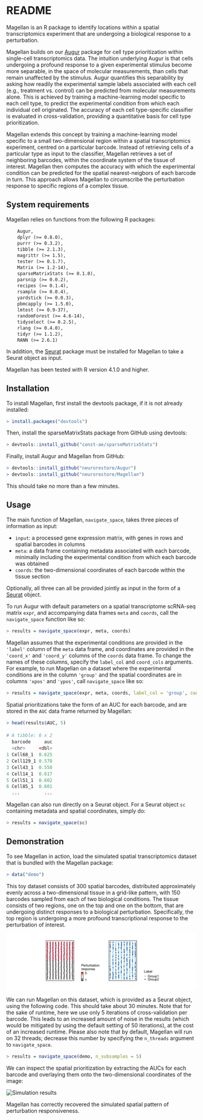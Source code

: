 # README

Magellan is an R package to identify locations within a spatial transcriptomics experiment that are undergoing a biological response to a perturbation.

Magellan builds on our [Augur](https://github.com/neurorestore/Augur) package for cell type prioritization within single-cell transcriptomics data.
The intuition underlying Augur is that cells undergoing a profound response to a given experimental stimulus become more separable, in the space of molecular measurements, than cells that remain unaffected by the stimulus.
Augur quantifies this separability by asking how readily the experimental sample labels associated with each cell (e.g., treatment vs. control) can be predicted from molecular measurements alone.
This is achieved by training a machine-learning model specific to each cell type, to predict the experimental condition from which each individual cell originated.
The accuracy of each cell type-specific classifier is evaluated in cross-validation, providing a quantitative basis for cell type prioritization.

Magellan extends this concept by training a machine-learning model specific to a small two-dimensional region within a spatial transcriptomics experiment, centred on a particular barcode.
Instead of retrieving cells of a particular type as input to the classifier, Magellan retrieves a set of neighboring barcodes, within the coordinate system of the tissue of interest.
Magellan then computes the accuracy with which the experimental condition can be predicted for the spatial nearest-neigbors of each barcode in turn.
This approach allows Magellan to circumscribe the perturbation response to specific regions of a complex tissue.

## System requirements

Magellan relies on functions from the following R packages:

```
	Augur,
	dplyr (>= 0.8.0),
	purrr (>= 0.3.2),
	tibble (>= 2.1.3),
	magrittr (>= 1.5),
	tester (>= 0.1.7),
	Matrix (>= 1.2-14),
	sparseMatrixStats (>= 0.1.0),
	parsnip (>= 0.0.2),
	recipes (>= 0.1.4),
	rsample (>= 0.0.4),
	yardstick (>= 0.0.3),
	pbmcapply (>= 1.5.0),
	lmtest (>= 0.9-37),
	randomForest (>= 4.6-14),
	tidyselect (>= 0.2.5),
	rlang (>= 0.4.0),
	tidyr (>= 1.1.2),
	RANN (>= 2.6.1)
```

In addition, the [Seurat](https://satijalab.org/seurat/) package must be installed for Magellan to take a Seurat object as input.

Magellan has been tested with R version 4.1.0 and higher.

## Installation

To install Magellan, first install the devtools package, if it is not already installed:

```r
> install.packages("devtools")
```

Then, install the sparseMatrixStats package from GitHub using devtools:

```r
> devtools::install_github("const-ae/sparseMatrixStats")
```

Finally, install Augur and Magellan from GitHub:

```r
> devtools::install_github("neurorestore/Augur")
> devtools::install_github("neurorestore/Magellan")
```

This should take no more than a few minutes.

## Usage

The main function of Magellan, `navigate_space`, takes three pieces of information as input:

- `input`: a processed gene expression matrix, with genes in rows and spatial barcodes in columns
- `meta`: a data frame containing metadata associated with each barcode, minimally including the experimental condition from which each barcode was obtained
- `coords`: the two-dimensional coordinates of each barcode within the tissue section

Optionally, all three can all be provided jointly as input in the form of a [Seurat](https://satijalab.org/seurat/) object.

To run Augur with default parameters on a spatial transcriptome scRNA-seq matrix `expr`, and accompanying data frames `meta` and `coords`, call the `navigate_space` function like so:

```r
> results = navigate_space(expr, meta, coords)
```

Magellan assumes that the experimental conditions are provided in the `'label'` column of the `meta` data frame, and coordinates are provided in the `'coord_x'` and `'coord_y'` columns of the `coords` data frame. To change the names of these columns, specify the `label_col` and `coord_cols` arguments. For example, to run Magellan on a dataset where the experimental conditions are in the column `'group'` and the spatial coordinates are in columns `'xpos'` and `'ypos'`, call `navigate_space` like so:

```r
> results = navigate_space(expr, meta, coords, label_col = 'group', coord_cols = c('xpos', 'ypos'))
```

Spatial prioritizations take the form of an AUC for each barcode, and are stored in the `AUC` data frame returned by Magellan:

```r
> head(results$AUC, 5)

# A tibble: 6 x 2
  barcode     auc
  <chr>     <dbl>
1 Cell68_1  0.625
2 Cell129_1 0.578
3 Cell43_1  0.550
4 Cell14_1  0.617
5 Cell51_1  0.602
6 Cell85_1  0.601
  ...         ...
```

Magellan can also run directly on a Seurat object. For a Seurat object `sc` containing metadata and spatial coordinates, simply do:

```r
> results = navigate_space(sc)
```

## Demonstration

To see Magellan in action, load the simulated spatial transcriptomics dataset that is bundled with the Magellan package:

```r
> data("demo")
```

This toy dataset consists of 300 spatial barcodes, distributed approximately evenly across a two-dimensional tissue in a grid-like pattern, with 150 barcodes sampled from each of two biological conditions. The tissue consists of two regions, one on the top and one on the bottom, that are undergoing distinct responses to a biological perturbation. Specifically, the top region is undergoing a more profound transcriptional response to the perturbation of interest.

![Simulation ground truth](https://raw.githubusercontent.com/neurorestore/Magellan/main/fig/toy-ground-truth.png)

We can run Magellan on this dataset, which is provided as a Seurat object, using the following code. This should take about 30 minutes. Note that for the sake of runtime, here we use only 5 iterations of cross-validation per barcode. This leads to an increased amount of noise in the results (which would be mitigated by using the default setting of 50 iterations), at the cost of an increased runtime. Please also note that by default, Magellan will run on 32 threads; decrease this number by specifying the `n_threads` argument to `navigate_space`.

```r
> results = navigate_space(demo, n_subsamples = 5)
```

We can inspect the spatial prioritization by extracting the AUCs for each barcode and overlaying them onto the two-dimensional coordinates of the image:

![Simulation results](https://raw.githubusercontent.com/skinnider/Magellan/main/fig/toy-magellan.png)

Magellan has correctly recovered the simulated spatial pattern of perturbation responsiveness.
